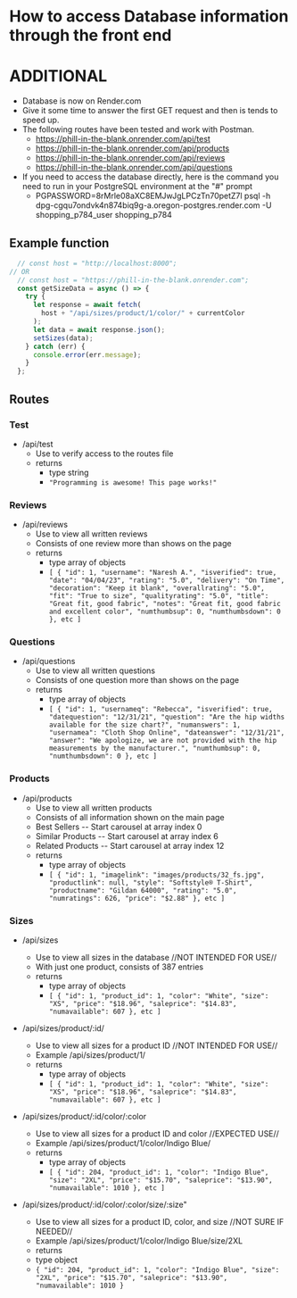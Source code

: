 # How to access Database information through the front end

# ADDITIONAL
- Database is now on Render.com
- Give it some time to answer the first GET request and then is tends to speed up.
- The following routes have been tested and work with Postman.
  - https://phill-in-the-blank.onrender.com/api/test
  - https://phill-in-the-blank.onrender.com/api/products
  - https://phill-in-the-blank.onrender.com/api/reviews
  - https://phill-in-the-blank.onrender.com/api/questions
- If you need to access the database directly, here is the command you need to run in your PostgreSQL environment at the "#" prompt
  - PGPASSWORD=8rMrle08aXC8EMJwJgLPCzTn70petZ7l psql -h dpg-cgqu7ondvk4n874biq9g-a.oregon-postgres.render.com -U shopping_p784_user shopping_p784

## Example function
```javascript
  // const host = "http://localhost:8000";
// OR
  // const host = "https://phill-in-the-blank.onrender.com";
  const getSizeData = async () => {
    try {
      let response = await fetch(
        host + "/api/sizes/product/1/color/" + currentColor
      );
      let data = await response.json();
      setSizes(data);
    } catch (err) {
      console.error(err.message);
    }
  };
```
## Routes
### Test
- /api/test
  - Use to verify access to the routes file
  - returns
    - type string
    - `"Programming is awesome! This page works!"`
### Reviews
- /api/reviews
  - Use to view all written reviews
  - Consists of one review more than shows on the page
  - returns
    - type array of objects
    - `[
      {
        "id": 1,
        "username": "Naresh A.",
        "isverified": true,
        "date": "04/04/23",
        "rating": "5.0",
        "delivery": "On Time",
        "decoration": "Keep it blank",
        "overallrating": "5.0",
        "fit": "True to size",
        "qualityrating": "5.0",
        "title": "Great fit, good fabric",
        "notes": "Great fit, good fabric and excellent color",
        "numthumbsup": 0,
        "numthumbsdown": 0
    }, etc ]`

### Questions
- /api/questions
  - Use to view all written questions
  - Consists of one question more than shows on the page
  - returns
    - type array of objects
    - `[
    {
        "id": 1,
        "usernameq": "Rebecca",
        "isverified": true,
        "datequestion": "12/31/21",
        "question": "Are the hip widths available for the size chart?",
        "numanswers": 1,
        "usernamea": "Cloth Shop Online",
        "dateanswer": "12/31/21",
        "answer": "We apologize, we are not provided with the hip measurements by the manufacturer.",
        "numthumbsup": 0,
        "numthumbsdown": 0
    }, etc ]`

### Products
- /api/products
  - Use to view all written products
  - Consists of all information shown on the main page
  - Best Sellers -- Start carousel at array index 0
  - Similar Products -- Start carousel at array index 6
  - Related Products -- Start carousel at array index 12
  - returns
    - type array of objects
    - `[
    {
        "id": 1,
        "imagelink": "images/products/32_fs.jpg",
        "productlink": null,
        "style": "Softstyle® T-Shirt",
        "productname": "Gildan 64000",
        "rating": "5.0",
        "numratings": 626,
        "price": "$2.88"
    }, etc ]`

### Sizes
- /api/sizes
  - Use to view all sizes in the database //NOT INTENDED FOR USE//
  - With just one product, consists of 387 entries
  - returns
    - type array of objects
    - `[
    {
        "id": 1,
        "product_id": 1,
        "color": "White",
        "size": "XS",
        "price": "$18.96",
        "saleprice": "$14.83",
        "numavailable": 607
    }, etc ]`

- /api/sizes/product/:id/
  - Use to view all sizes for a product ID //NOT INTENDED FOR USE//
  - Example /api/sizes/product/1/
  - returns
    - type array of objects
    - `[
    {
        "id": 1,
        "product_id": 1,
        "color": "White",
        "size": "XS",
        "price": "$18.96",
        "saleprice": "$14.83",
        "numavailable": 607
    }, etc ]`

- /api/sizes/product/:id/color/:color
  - Use to view all sizes for a product ID and color //EXPECTED USE//
  - Example /api/sizes/product/1/color/Indigo Blue/
  - returns
    - type array of objects
    - `[
    {
    "id": 204,
    "product_id": 1,
    "color": "Indigo Blue",
    "size": "2XL",
    "price": "$15.70",
    "saleprice": "$13.90",
    "numavailable": 1010
    }, etc ]`

- /api/sizes/product/:id/color/:color/size/:size"
  - Use to view all sizes for a product ID, color, and size //NOT SURE IF NEEDED//
  - Example /api/sizes/product/1/color/Indigo Blue/size/2XL
  - returns
   - type object
   - `{
    "id": 204,
    "product_id": 1,
    "color": "Indigo Blue",
    "size": "2XL",
    "price": "$15.70",
    "saleprice": "$13.90",
    "numavailable": 1010
    }`